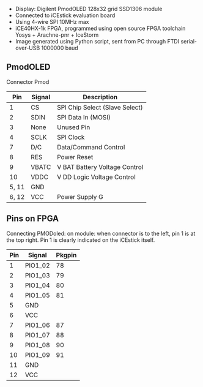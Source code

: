 - Display: Digilent PmodOLED 128x32 grid SSD1306 module
- Connected to iCEstick evaluation board
- Using 4-wire SPI 10MHz max
- iCE40HX-1k FPGA, programmed using open source FPGA toolchain Yosys + Arachne-pnr + IceStorm
- Image generated using Python script, sent from PC through FTDI serial-over-USB 1000000 baud

PmodOLED
------------

Connector Pmod

Pin   | Signal    | Description
------|-----------|---------------------------------
1     | CS        | SPI Chip Select (Slave Select)
2     | SDIN      | SPI Data In (MOSI)
3     | None      | Unused Pin
4     | SCLK      | SPI Clock
7     | D/C       | Data/Command Control
8     | RES       | Power Reset
9     | VBATC     | V BAT Battery Voltage Control
10    | VDDC      | V DD Logic Voltage Control
5, 11 | GND       |
6, 12 | VCC       | Power Supply G

Pins on FPGA
--------------

Connecting PMODoled: on module: when connector is to the left, pin 1 is at the top right.
Pin 1 is clearly indicated on the iCEstick itself.

Pin  | Signal  | Pkgpin
-----|---------|---------
1    | PIO1_02 | 78
2    | PIO1_03 | 79
3    | PIO1_04 | 80
4    | PIO1_05 | 81
5    | GND     |
6    | VCC     |
7    | PIO1_06 | 87
8    | PIO1_07 | 88
9    | PIO1_08 | 90
10   | PIO1_09 | 91
11   | GND     |
12   | VCC     |

